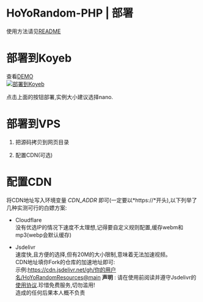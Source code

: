 # HoYoRandom-PHP | 部署
使用方法请见[README](readme.md)

# 部署到Koyeb  
  
查看[DEMO](https://random-v0-dreamofice.koyeb.app)  
[![部署到Koyeb](https://www.koyeb.com/static/images/deploy/button.svg)](https://app.koyeb.com/deploy?type=git&name=HoYoRandom&ports=8080;http;/&repository=github.com/DreamOfIce/HoYoRandom-php&branch=main)  
  
点击上面的按钮部署,实例大小建议选择nano.  
  
# 部署到VPS  
  
1.  把源码拷贝到网页目录  
  
2.  配置CDN(可选)  
  
# 配置CDN  
  
将CDN地址写入环境变量 *CDN_ADDR* 即可(一定要以*https://*开头),以下列举了几种实测可行的白嫖方案:  
  
*   Cloudflare  
    没有优选IP的情况下速度不太理想,记得要自定义规则配置,缓存webm和mp3(webp会默认缓存)  
  
*   Jsdelivr  
    速度快,且方便的选择,但有20M的大小限制,意味着无法加速视频。  
    CDN地址填你Fork的仓库的加速地址即可:  
    示例:https://cdn.jsdelivr.net/gh/你的用户名/HoYoRandomResources@main    **声明** : 请在使用前阅读并遵守Jsdelivr的[使用协议](https://www.jsdelivr.com/terms/acceptable-use-policy-jsdelivr-net).珍惜免费服务,切勿滥用!  
    造成的任何后果本人概不负责  
  